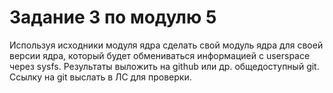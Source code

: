 # Задание 3 по модулю 5
Используя исходники модуля ядра сделать свой модуль ядра для своей версии ядра, который будет обмениваться информацией с userspace через sysfs. Результаты выложить на github или др. общедоступный git. 
Cсылку на git выслать в ЛС для проверки.